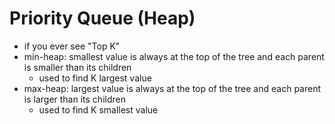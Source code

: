 # Priority Queue (Heap)

- if you ever see "Top K"
- min-heap: smallest value is always at the top of the tree and each parent is smaller than its children
  - used to find K largest value
- max-heap: largest value is always at the top of the tree and each parent is larger than its children
  - used to find K smallest value
